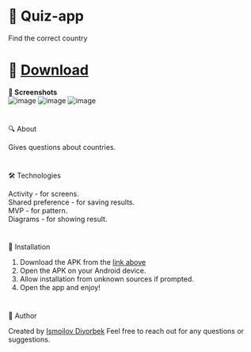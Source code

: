 # 🌟 Quiz-app
Find the correct country
#
# 📲 [Download](https://github.com/Theultimatecreator/Quiz-app/releases/download/v1.0/app-debug.apk)



**📸 Screenshots**                                                                         
![image](https://github.com/user-attachments/assets/11c0f349-66c8-42be-a9a7-ca28fafc8e3c)
![image](https://github.com/user-attachments/assets/b1d9558f-e456-4627-bb36-e5cb92af0efd)
![image](https://github.com/user-attachments/assets/bb50c7ec-5c51-43b5-880d-c384a99211a4)

#

🔍 About               

Gives questions about countries.

#

🛠️ Technologies                                                     

Activity - for screens.                                                                   
Shared preference - for saving results.                                                       
MVP - for pattern.                                                                     
Diagrams - for showing result.                                                   

#

💾 Installation

1. Download the APK from the [link above](https://github.com/Theultimatecreator/Quiz-app/releases/download/v1.0/app-debug.apk)
2. Open the APK on your Android device.                                                                  
3. Allow installation from unknown sources if prompted.                                          
4. Open the app and enjoy!                                                                          

#

👤 Author

Created by [Ismoilov Diyorbek](https://t.me/MrGladiator)
Feel free to reach out for any questions or suggestions.

